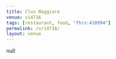 ```yaml
---
title: Clos Maggiore
venue: v14716
tags: [restaurant, food, "fhrs:410994"]
permalink: /v/14716/
layout: venue
---
```

null